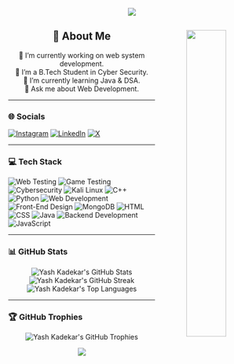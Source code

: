 <p align="center">
  <img src="https://capsule-render.vercel.app/api?type=waving&color=gradient&height=200&section=header&text=Gaurav%20Gavali&fontSize=90" />
</p>

<div align="center">
  <img align="right" width="40%" src="https://owlbertsio-resized.s3.amazonaws.com/Popper.psd.full.png" />
  
  ## 💫 About Me
  🔭 I’m currently working on web system development.
  <br>
  👯 I’m a B.Tech Student in Cyber Security.
  <br>
  🌱 I’m currently learning Java & DSA.
  <br>
  💬 Ask me about Web Development.
</div>

---

### 🌐 Socials
<p align="left">
  <a href="https://www.instagram.com/gaurav_gawali_15/" target="_blank" rel="noreferrer"><img src="https://img.shields.io/badge/Instagram-%23E4405F.svg?logo=Instagram&logoColor=white" alt="Instagram"/></a>
  <a href="www.linkedin.com/in/gaurav-gavali-57470233a" target="_blank" rel="noreferrer"><img src="https://img.shields.io/badge/LinkedIn-%230077B5.svg?logo=linkedin&logoColor=white" alt="LinkedIn"/></a>
  <a href="https://x.com/GauravGavali07" target="_blank" rel="noreferrer"><img src="https://img.shields.io/badge/X-black.svg?logo=X&logoColor=white" alt="X"/></a>
</p>

---

### 💻 Tech Stack
<p align="left">
  <img src="https://img.shields.io/badge/Web%20Testing-4E9A06?style=flat&logo=selenium&logoColor=white" alt="Web Testing"/>
  <img src="https://img.shields.io/badge/Game%20Testing-7289DA?style=flat&logo=discord&logoColor=white" alt="Game Testing"/>
  <img src="https://img.shields.io/badge/Cybersecurity-000000?style=flat&logo=hackerone&logoColor=white" alt="Cybersecurity"/>
  <img src="https://img.shields.io/badge/Kali%20Linux-557C94?style=flat&logo=kalilinux&logoColor=white" alt="Kali Linux"/>
  <img src="https://img.shields.io/badge/C%2B%2B-00599C?style=flat&logo=cplusplus&logoColor=white" alt="C++"/>
  <img src="https://img.shields.io/badge/Python-3776AB?style=flat&logo=python&logoColor=white" alt="Python"/>
  <img src="https://img.shields.io/badge/Web%20Development-E34F26?style=flat&logo=html5&logoColor=white" alt="Web Development"/>
  <img src="https://img.shields.io/badge/Front--End%20Design-F05032?style=flat&logo=figma&logoColor=white" alt="Front-End Design"/>
  <img src="https://img.shields.io/badge/MongoDB-47A248?style=flat&logo=mongodb&logoColor=white" alt="MongoDB"/>
  <img src="https://img.shields.io/badge/HTML-E34F26?style=flat&logo=html5&logoColor=white" alt="HTML"/>
  <img src="https://img.shields.io/badge/CSS-1572B6?style=flat&logo=css3&logoColor=white" alt="CSS"/>
  <img src="https://img.shields.io/badge/Java-ED8B00?style=flat&logo=openjdk&logoColor=white" alt="Java"/>
  <img src="https://img.shields.io/badge/Backend%20Development-000000?style=flat&logo=serverless&logoColor=white" alt="Backend Development"/>
  <img src="https://img.shields.io/badge/JavaScript-F7DF1E?style=flat&logo=javascript&logoColor=black" alt="JavaScript"/>
</p>

---

### 📊 GitHub Stats
<p align="center">
  <img src="https://github-readme-stats.vercel.app/api?username=gaurav4047&show_icons=true&theme=radical" alt="Yash Kadekar's GitHub Stats"/>
  <br/>
  <img src="https://github-readme-streak-stats.herokuapp.com/?user=gaurav4047&theme=radical&hide_border=false" alt="Yash Kadekar's GitHub Streak"/>
  <br/>
  <img src="https://github-readme-stats.vercel.app/api/top-langs/?username=gaurav4047&theme=radical&hide_border=false&include_all_commits=true&count_private=true&layout=compact" alt="Yash Kadekar's Top Languages"/>
</p>

---

### 🏆 GitHub Trophies
<p align="center">
  <img src="https://github-profile-trophy.vercel.app/?username=YashKadekar&theme=radical&no-frame=true&no-bg=true&margin-w=4" alt="Yash Kadekar's GitHub Trophies"/>
</p>

<p align="center">
  <img src="https://capsule-render.vercel.app/api?type=waving&color=gradient&height=200&section=footer"/>
</p>
